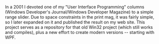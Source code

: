 In a 2001 I devoted one of my "User Interface Programming" columns (Windows Developer's Journal/Windows Developer Magazine) to a simple range slider. Due to space constraints in the print mag, it was fairly simple, so I later expanded on it and published the result on my web site. This project serves as a repository for that old Win32 project (which still works and compiles), plus a new effort to create modern versions -- starting with WPF.